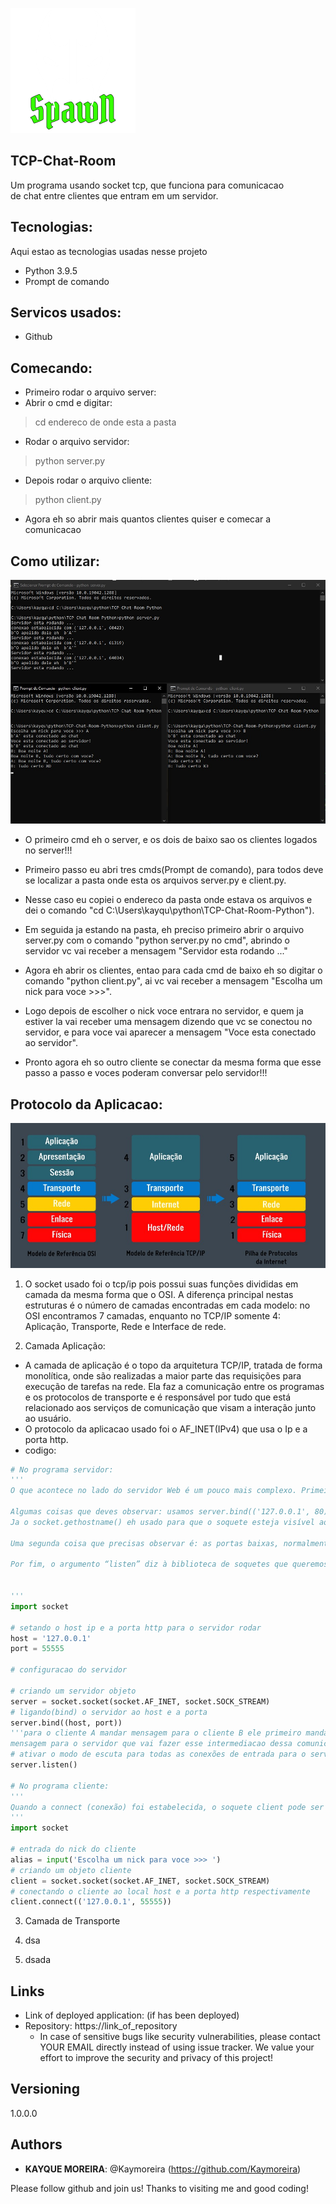 ![Logo do Projeto](./assets/logo-spawn2.png)
 
## TCP-Chat-Room
 
Um programa usando socket tcp, que funciona para comunicacao <br> de chat entre clientes que entram em um servidor.
 
 
## Tecnologias: 
 
Aqui estao as tecnologias usadas nesse projeto
 
* Python  3.9.5
* Prompt de comando
 
 
## Servicos usados:
 
* Github 


## Comecando:
 
* Primeiro rodar o arquivo server:
* Abrir o cmd e digitar:
>    cd endereco de onde esta a pasta
* Rodar o arquivo servidor:
>    python server.py
* Depois rodar o arquivo cliente:
>    python client.py
* Agora eh so abrir mais quantos clientes quiser e comecar a comunicacao
 
## Como utilizar:
 
![](./assets/Screenshot_1.jpg)

* O primeiro cmd eh o server, e os dois de baixo sao os clientes logados no server!!!

* Primeiro passo eu abri tres cmds(Prompt de comando), para todos deve se localizar a pasta onde esta os arquivos server.py e client.py.  
* Nesse caso eu copiei o endereco da pasta onde estava os arquivos e dei o comando "cd C:\Users\kayqu\python\TCP-Chat-Room-Python"). 
* Em seguida ja estando na pasta, eh preciso primeiro abrir o arquivo server.py com o comando "python server.py no cmd", abrindo o servidor vc vai receber a mensagem "Servidor esta rodando ..." 
* Agora eh abrir os clientes, entao para cada cmd de baixo eh so digitar o comando "python client.py", ai vc vai receber a mensagem "Escolha um nick para voce >>>".
* Logo depois de escolher o nick voce entrara no servidor, e quem ja estiver la vai receber uma mensagem dizendo que vc se conectou no servidor, e para voce vai aparecer a mensagem "Voce esta conectado ao servidor".
* Pronto agora eh so outro cliente se conectar da mesma forma que esse passo a passo e voces poderam conversar pelo servidor!!!

 
 
## Protocolo da Aplicacao:

![](./assets/Screenshot_2.jpg)
 
1.  O socket usado foi o tcp/ip pois possui suas funções divididas em camada da mesma forma que o OSI. A diferença principal nestas estruturas é o número de camadas encontradas em cada modelo: no OSI encontramos 7 camadas, enquanto no TCP/IP somente 4: Aplicação, Transporte, Rede e Interface de rede.

4. Camada Aplicação:
* A camada de aplicação é o topo da arquitetura TCP/IP, tratada de forma monolítica, onde são realizadas a maior parte das requisições para execução de tarefas na rede. Ela faz a comunicação entre os programas e os protocolos de transporte e é responsável por tudo que está relacionado aos serviços de comunicação que visam a interação junto ao usuário.
* O protocolo da aplicacao usado foi o AF_INET(IPv4) que usa o Ip e a porta http.
* codigo: 
 ~~~python
 # No programa servidor:
 '''
 O que acontece no lado do servidor Web é um pouco mais complexo. Primeiro, o Servidor Web cria um “soquete tipo servidor”:
 
 Algumas coisas que deves observar: usamos server.bind(('127.0.0.1', 80)) que eh soquete do tipo “servidor”, mas esse so esta visível dentro do computador em que está sendo executado. server.bind(('127.0.0.1', 80)) determina que o soquete estará acessível por qualquer computador que possuas o endereço IP do computador.
 Ja o socket.gethostname() eh usado para que o soquete esteja visível ao mundo exterior.

Uma segunda coisa que precisas observar é: as portas baixas, normalmente estão reservadas para serviços “bem conhecidos”, tais como (HTTP, SNMP etc). Como essa eh apenas uma atividade de redes, utilizei um número baixo (80).

Por fim, o argumento “listen” diz à biblioteca de soquetes que queremos enfileirar no máximo 5 requisições de conexão (normalmente o máximo) antes de recusar começar a recusar conexões externas. Caso o resto do código esteja escrito corretamente, isso deverá ser o suficiente.

 
 '''
 import socket

 # setando o host ip e a porta http para o servidor rodar
 host = '127.0.0.1'
 port = 55555

 # configuracao do servidor

 # criando um servidor objeto
 server = socket.socket(socket.AF_INET, socket.SOCK_STREAM)
 # ligando(bind) o servidor ao host e a porta
 server.bind((host, port))
 '''para o cliente A mandar mensagem para o cliente B ele primeiro manda a 
 mensagem para o servidor que vai fazer esse intermediacao dessa comunicacao'''
 # ativar o modo de escuta para todas as conexões de entrada para o servidor
 server.listen()
 
 # No programa cliente:
 '''
Quando a connect (conexão) foi estabelecida, o soquete client pode ser utilizado para enviar uma solicitação de texto para a página. O mesmo soquete é que irá ler a resposta e, em seguida, o mesmo será destruído. Isso mesmo, será destruído. Os soquetes de Clientes normalmente são usados apenas numa única transação (troca) (ou um pequeno conjunto sequencial de transações).
 '''
 import socket

 # entrada do nick do cliente
 alias = input('Escolha um nick para voce >>> ')
 # criando um objeto cliente
 client = socket.socket(socket.AF_INET, socket.SOCK_STREAM)
 # conectando o cliente ao local host e a porta http respectivamente
 client.connect(('127.0.0.1', 55555))
 
 ~~~
3. Camada de Transporte


2. dsa



1. dsada
  
  
 
 
## Links
 
  - Link of deployed application: (if has been deployed)
  - Repository: https://link_of_repository
    - In case of sensitive bugs like security vulnerabilities, please contact
      YOUR EMAIL directly instead of using issue tracker. We value your effort
      to improve the security and privacy of this project!
 
 
## Versioning
 
1.0.0.0
 
 
## Authors
 
* **KAYQUE MOREIRA**: @Kaymoreira (https://github.com/Kaymoreira)
 
 
Please follow github and join us!
Thanks to visiting me and good coding!



